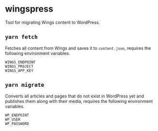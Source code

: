 # wingspress

Tool for migrating Wings content to WordPress.

## `yarn fetch`

Fetches all content from Wings and saves it to `content.json`,
requires the following environment variables.

```
WINGS_ENDPOINT
WINGS_PROJECT
WINGS_APP_KEY
```

## `yarn migrate`

Converts all articles and pages that do not exist in WordPress yet and
publishes them along with their media, requires the following
environment variables.

```
WP_ENDPOINT
WP_USER
WP_PASSWORD
```
